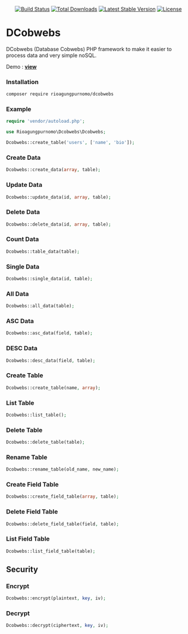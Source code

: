 <p align="center">
<a href="https://github.com/rioagungpurnomo/dcobwebs/actions"><img src="https://github.com/rioagungpurnomo/dcobwebs/workflows/tests/badge.svg" alt="Build Status"></a>
<a href="https://packagist.org/packages/rioagungpurnomo/dcobwebs"><img src="https://img.shields.io/packagist/dt/rioagungpurnomo/dcobwebs" alt="Total Downloads"></a>
<a href="https://packagist.org/packages/rioagungpurnomo/dcobwebs"><img src="https://img.shields.io/packagist/v/rioagungpurnomo/dcobwebs" alt="Latest Stable Version"></a>
<a href="https://packagist.org/packages/rioagungpurnomo/dcobwebs"><img src="https://img.shields.io/packagist/l/rioagungpurnomo/dcobwebs" alt="License"></a>
</p>

# DCobwebs

DCobwebs (Database Cobwebs) PHP framework to make it easier to process data and very simple noSQL.

Demo : **[view](http://dcobwebs.epizy.com)**

### Installation

```bash
composer require rioagungpurnomo/dcobwebs
```

### Example

```php
require 'vendor/autoload.php';

use Rioagungpurnomo\Dcobwebs\Dcobwebs;

Dcobwebs::create_table('users', ['name', 'bio']);
```

### Create Data

```php
Dcobwebs::create_data(array, table);
```

### Update Data

```php
Dcobwebs::update_data(id, array, table);
```

### Delete Data

```php
Dcobwebs::delete_data(id, array, table);
```

### Count Data

```php
Dcobwebs::table_data(table);
```

### Single Data

```php
Dcobwebs::single_data(id, table);
```

### All Data

```php
Dcobwebs::all_data(table);
```

### ASC Data

```php
Dcobwebs::asc_data(field, table);
```

### DESC Data

```php
Dcobwebs::desc_data(field, table);
```

### Create Table

```php
Dcobwebs::create_table(name, array);
```

### List Table

```php
Dcobwebs::list_table();
```

### Delete Table

```php
Dcobwebs::delete_table(table);
```

### Rename Table

```php
Dcobwebs::rename_table(old_name, new_name);
```

### Create Field Table

```php
Dcobwebs::create_field_table(array, table);
```

### Delete Field Table

```php
Dcobwebs::delete_field_table(field, table);
```

### List Field Table

```php
Dcobwebs::list_field_table(table);
```

## Security

### Encrypt

```php
Dcobwebs::encrypt(plaintext, key, iv);
```

### Decrypt

```php
Dcobwebs::decrypt(ciphertext, key, iv);
```
